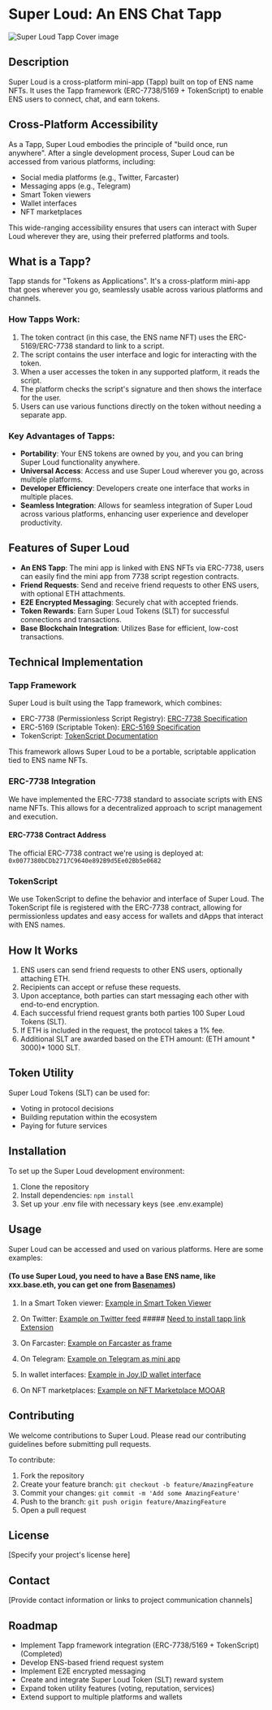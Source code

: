 # Super Loud: An ENS Chat Tapp
![Super Loud Tapp Cover image](https://github.com/user-attachments/assets/0d721f95-9ab3-4c66-ba8b-ab9c422ecf8c)


## Description
Super Loud is a cross-platform mini-app (Tapp) built on top of ENS name NFTs. It uses the Tapp framework (ERC-7738/5169 + TokenScript) to enable ENS users to connect, chat, and earn tokens. 

## Cross-Platform Accessibility
As a Tapp, Super Loud embodies the principle of "build once, run anywhere". After a single development process, Super Loud can be accessed from various platforms, including:

- Social media platforms (e.g., Twitter, Farcaster)
- Messaging apps (e.g., Telegram)
- Smart Token viewers
- Wallet interfaces
- NFT marketplaces

This wide-ranging accessibility ensures that users can interact with Super Loud wherever they are, using their preferred platforms and tools.

## What is a Tapp?
Tapp stands for "Tokens as Applications". It's a cross-platform mini-app that goes wherever you go, seamlessly usable across various platforms and channels.

### How Tapps Work:
1. The token contract (in this case, the ENS name NFT) uses the ERC-5169/ERC-7738 standard to link to a script.
2. The script contains the user interface and logic for interacting with the token.
3. When a user accesses the token in any supported platform, it reads the script.
4. The platform checks the script's signature and then shows the interface for the user.
5. Users can use various functions directly on the token without needing a separate app.

### Key Advantages of Tapps:
- **Portability**: Your ENS tokens are owned by you, and you can bring Super Loud functionality anywhere.
- **Universal Access**: Access and use Super Loud wherever you go, across multiple platforms.
- **Developer Efficiency**: Developers create one interface that works in multiple places.
- **Seamless Integration**: Allows for seamless integration of Super Loud across various platforms, enhancing user experience and developer productivity.

## Features of Super Loud
- **An ENS Tapp**: The mini app is linked with ENS NFTs via ERC-7738, users can easily find the mini app from 7738 script regestion contracts.
- **Friend Requests**: Send and receive friend requests to other ENS users, with optional ETH attachments.
- **E2E Encrypted Messaging**: Securely chat with accepted friends.
- **Token Rewards**: Earn Super Loud Tokens (SLT) for successful connections and transactions.
- **Base Blockchain Integration**: Utilizes Base for efficient, low-cost transactions.

## Technical Implementation

### Tapp Framework
Super Loud is built using the Tapp framework, which combines:
- ERC-7738 (Permissionless Script Registry): [ERC-7738 Specification](https://github.com/ethereum/ERCs/blob/master/ERCS/erc-7738.md)
- ERC-5169 (Scriptable Token): [ERC-5169 Specification](https://github.com/ethereum/ercs/blob/master/ERCS/erc-5169.md)
- TokenScript: [TokenScript Documentation](https://sln-doc.vercel.app/getting-started/quick-start)

This framework allows Super Loud to be a portable, scriptable application tied to ENS name NFTs.

### ERC-7738 Integration
We have implemented the ERC-7738 standard to associate scripts with ENS name NFTs. This allows for a decentralized approach to script management and execution.

#### ERC-7738 Contract Address
The official ERC-7738 contract we're using is deployed at:
`0x0077380bCDb2717C9640e892B9d5Ee02Bb5e0682`

### TokenScript
We use TokenScript to define the behavior and interface of Super Loud. The TokenScript file is registered with the ERC-7738 contract, allowing for permissionless updates and easy access for wallets and dApps that interact with ENS names.

## How It Works
1. ENS users can send friend requests to other ENS users, optionally attaching ETH.
2. Recipients can accept or refuse these requests.
3. Upon acceptance, both parties can start messaging each other with end-to-end encryption.
4. Each successful friend request grants both parties 100 Super Loud Tokens (SLT).
5. If ETH is included in the request, the protocol takes a 1% fee.
6. Additional SLT are awarded based on the ETH amount: (ETH amount * 3000)* 1000 SLT.

## Token Utility
Super Loud Tokens (SLT) can be used for:
- Voting in protocol decisions
- Building reputation within the ecosystem
- Paying for future services

## Installation
To set up the Super Loud development environment:

1. Clone the repository
2. Install dependencies: `npm install`
3. Set up your .env file with necessary keys (see .env.example)

## Usage
Super Loud can be accessed and used on various platforms. Here are some examples:
#### (To use Super Loud, you need to have a Base ENS name, like xxx.base.eth, you can get one from [Basenames](https://www.base.org/names))

1. In a Smart Token viewer: [Example in Smart Token Viewer](https://viewer.tokenscript.org/?chain=8453&contract=0x03c4738ee98ae44591e1a4a4f3cab6641d95dd9a&scriptId=7738_2&tokenId=2193099050839623518412852132320421961485623907317328399883739888564917023876)
2. On Twitter: [Example on Twitter feed](https://x.com/Victor928/status/1837417853873803530) ##### [Need to install tapp link Extension](https://chromewebstore.google.com/detail/tlink/eblnpllcmmepkmpaalggpibindkplcjj)
3. On Farcaster: [Example on Farcaster as frame](https://warpcast.com/victor928/0xd261399e)

4. On Telegram: [Example on Telegram as mini app](https://t.me/SmartLayerBot/SmartTokenViewer/?startapp=dmlld1R5cGU9am95aWQtdG9rZW4mY2hhaW49ODQ1MyZ0b2tlbklkPTIxOTMwOTkwNTA4Mzk2MjM1MTg0MTI4NTIxMzIzMjA0MjE5NjE0ODU2MjM5MDczMTczMjgzOTk4ODM3Mzk4ODg1NjQ5MTcwMjM4NzYmY29udHJhY3Q9MHgwM2M0NzM4ZWU5OGFlNDQ1OTFlMWE0YTRmM2NhYjY2NDFkOTVkZDlh)
5. In wallet interfaces: [Example in Joy.ID wallet interface](https://app.joy.id/evm-nft/8453/0x03c4738ee98ae44591e1a4a4f3cab6641d95dd9a/2193099050839623518412852132320421961485623907317328399883739888564917023876)
6. On NFT marketplaces: [Example on NFT Marketplace MOOAR](https://mooar.com/item/0x03c4738Ee98aE44591e1A4A4F3CaB6641d95DD9a/2193099050839623518412852132320421961485623907317328399883739888564917023876)

## Contributing
We welcome contributions to Super Loud. Please read our contributing guidelines before submitting pull requests.

To contribute:
1. Fork the repository
2. Create your feature branch: `git checkout -b feature/AmazingFeature`
3. Commit your changes: `git commit -m 'Add some AmazingFeature'`
4. Push to the branch: `git push origin feature/AmazingFeature`
5. Open a pull request

## License
[Specify your project's license here]

## Contact
[Provide contact information or links to project communication channels]

## Roadmap
- Implement Tapp framework integration (ERC-7738/5169 + TokenScript) (Completed)
- Develop ENS-based friend request system
- Implement E2E encrypted messaging
- Create and integrate Super Loud Token (SLT) reward system
- Expand token utility features (voting, reputation, services)
- Extend support to multiple platforms and wallets

